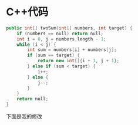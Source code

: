 # C++代码
```CPP
public int[] twoSum(int[] numbers, int target) {
    if (numbers == null) return null;
    int i = 0, j = numbers.length - 1;
    while (i < j) {
        int sum = numbers[i] + numbers[j];
        if (sum == target) {
            return new int[]{i + 1, j + 1};
        } else if (sum < target) {
            i++;
        } else {
            j--;
        }
    }
    return null;
}
```
下面是我的修改

<template>
  <main class="page">
    <slot name="top" />

    <!-- 阅读量统计模块 -->
    <Valine v-show="visibleValine" class="u-valine-wrap" />

    <Content class="theme-default-content" />

    <!-- 博文共同编辑模块 -->
    <!-- <PageEdit /> -->

    <PageNav v-bind="{ sidebarItems }" />

    <slot name="bottom" />
  </main>
</template>

<script>
import PageEdit from '@theme/components/PageEdit.vue'
import PageNav from '@theme/components/PageNav.vue'
import { HIDE_VALINE_PATHS } from './../config.js'

export default {
    components: { PageEdit, PageNav },
    props: ['sidebarItems'],

    data() {
        return {
            visibleValine: true
        }
    },

    watch: {
        $route: {
            handler (to, from) {
                let isHide = HIDE_VALINE_PATHS.includes(to.path)
                this.visibleValine = !isHide
            },
            immediate: true
        }
    }
}
</script>

<style lang="stylus">
@require '../styles/wrapper.styl'

.page
  padding-bottom 2rem
  display block

.u-valine-wrap {
    position: relative;
    top: 142px;
    left: 48px;
    max-width: 840px;
    height: 20px;
    margin: 0 auto;
}

</style>
